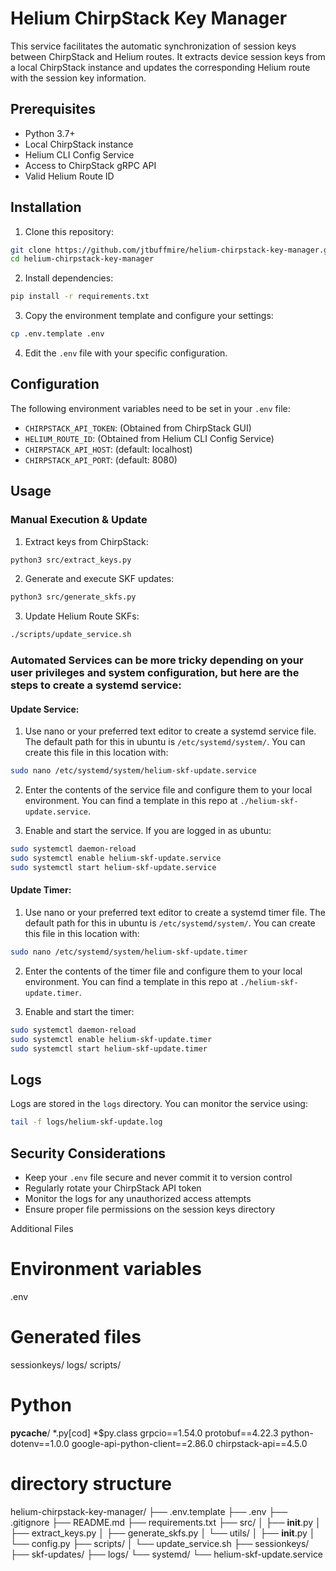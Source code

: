 # Helium ChirpStack Key Manager

This service facilitates the automatic synchronization of session keys between ChirpStack and Helium routes. It extracts device session keys from a local ChirpStack instance and updates the corresponding Helium route with the session key information.

## Prerequisites

- Python 3.7+
- Local ChirpStack instance
- Helium CLI Config Service
- Access to ChirpStack gRPC API
- Valid Helium Route ID

## Installation

1. Clone this repository:
```bash
git clone https://github.com/jtbuffmire/helium-chirpstack-key-manager.git
cd helium-chirpstack-key-manager
```
2. Install dependencies:
```bash
pip install -r requirements.txt
```
3. Copy the environment template and configure your settings:
```bash
cp .env.template .env
```
4. Edit the `.env` file with your specific configuration.

## Configuration

The following environment variables need to be set in your `.env` file:

- `CHIRPSTACK_API_TOKEN`: <Your ChirpStack API token> (Obtained from ChirpStack GUI)
- `HELIUM_ROUTE_ID`: <Your Helium route ID> (Obtained from Helium CLI Config Service)
- `CHIRPSTACK_API_HOST`: <ChirpStack API host> (default: localhost)
- `CHIRPSTACK_API_PORT`: <ChirpStack API port> (default: 8080)

## Usage

### Manual Execution & Update

1. Extract keys from ChirpStack:
```bash
python3 src/extract_keys.py
```
2. Generate and execute SKF updates:
```bash
python3 src/generate_skfs.py
```
3. Update Helium Route SKFs:
```bash
./scripts/update_service.sh
```

### Automated Services can be more tricky depending on your user privileges and system configuration, but here are the steps to create a systemd service:
#### Update Service:

1. Use nano or your preferred text editor to create a systemd service file. 
The default path for this in ubuntu is `/etc/systemd/system/`.
You can create this file in this location with:
```bash
sudo nano /etc/systemd/system/helium-skf-update.service
```

2. Enter the contents of the service file and configure them to your local environment. 
You can find a template in this repo at `./helium-skf-update.service`.

3. Enable and start the service. If you are logged in as ubuntu:
```bash
sudo systemctl daemon-reload
sudo systemctl enable helium-skf-update.service
sudo systemctl start helium-skf-update.service
```

#### Update Timer:

1. Use nano or your preferred text editor to create a systemd timer file. 
The default path for this in ubuntu is `/etc/systemd/system/`.
You can create this file in this location with:
```bash
sudo nano /etc/systemd/system/helium-skf-update.timer
```

2. Enter the contents of the timer file and configure them to your local environment. 
You can find a template in this repo at `./helium-skf-update.timer`.

3. Enable and start the timer:
```bash
sudo systemctl daemon-reload
sudo systemctl enable helium-skf-update.timer
sudo systemctl start helium-skf-update.timer
```

## Logs

Logs are stored in the `logs` directory. You can monitor the service using:
```bash
tail -f logs/helium-skf-update.log
```


## Security Considerations

- Keep your `.env` file secure and never commit it to version control
- Regularly rotate your ChirpStack API token
- Monitor the logs for any unauthorized access attempts
- Ensure proper file permissions on the session keys directory

Additional Files
# Environment variables
.env

# Generated files
sessionkeys/
logs/
scripts/

# Python
__pycache__/
*.py[cod]
*$py.class
grpcio==1.54.0
protobuf==4.22.3
python-dotenv==1.0.0
google-api-python-client==2.86.0
chirpstack-api==4.5.0

# directory structure
helium-chirpstack-key-manager/
├── .env.template
├── .env
├── .gitignore
├── README.md
├── requirements.txt
├── src/
│   ├── __init__.py
│   ├── extract_keys.py
│   ├── generate_skfs.py
│   └── utils/
│       ├── __init__.py
│       └── config.py
├── scripts/
│   └── update_service.sh
├── sessionkeys/
├── skf-updates/
├── logs/
└── systemd/
    └── helium-skf-update.service